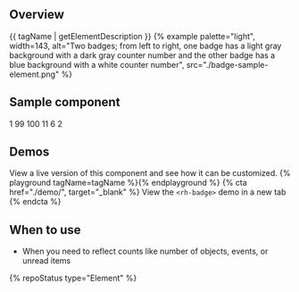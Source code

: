 ## Overview
{{ tagName | getElementDescription }}
{% example palette="light",
          width=143,
          alt="Two badges; from left to right, one badge has a light gray background with a dark gray counter number and the other badge has a blue background with a white counter number",
          src="./badge-sample-element.png" %}


## Sample component
<rh-badge number="1" aria-label="1 new message">1</rh-badge>
<rh-badge number="99" state="info" aria-label="99 details">99</rh-badge>
<rh-badge number="100" threshold="99" state="moderate" aria-label="99+ details">100</rh-badge>
<rh-badge number="11" threshold="10" state="success" aria-label="10+ items">11</rh-badge>
<rh-badge number="6" state="important" aria-label="6 overdue tasks">6</rh-badge>
<rh-badge number="2" state="critical" aria-label="2 errors">2</rh-badge>

## Demos
View a live version of this component and see how it can be customized.
{% playground tagName=tagName %}{% endplayground %}
{% cta href="./demo/", target="_blank" %}
  View the `<rh-badge>` demo in a new tab
{% endcta %}


## When to use
- When you need to reflect counts like number of objects, events, or unread items



{% repoStatus type="Element" %}

